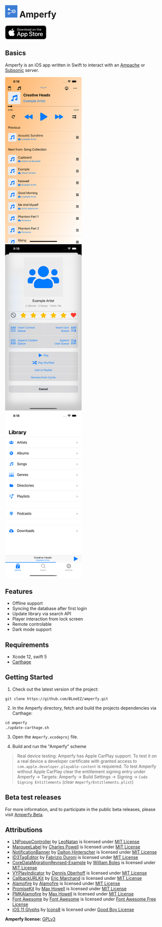 # ![Logo](https://github.com/BLeeEZ/amperfy/blob/master/AmperfyKit/Assets/Assets.xcassets/AppIcon.appiconset/Icon-40.png) Amperfy

<a href="https://apps.apple.com/app/amperfy-music/id1530145038#?platform=iphone"><img src=".github/AppStore/Download_on_the_App_Store_Badge_US-UK_RGB_blk_092917.svg" height="45" /></a>

## Basics

Amperfy is an iOS app written in Swift to interact with an [Ampache](http://ampache.github.io) or [Subsonic](http://www.subsonic.org) server.

<img src=".github/Screenshots/Player.jpg" width="250" alt="Screenshot of the Amperfy player" /> &nbsp;
<img src=".github/Screenshots/ArtistDetail.png" width="250" alt="Screenshot of the Amperfy artist detail view" /> &nbsp;
<img src=".github/Screenshots/Library.png" width="250" alt="Screenshot of the Amperfy library view" />

## Features

- Offline support
- Syncing the database after first login
- Update library via search API
- Player interaction from lock screen
- Remote controlable
- Dark mode support

## Requirements

* Xcode 12, swift 5
* [Carthage](https://github.com/Carthage/Carthage)

## Getting Started

1. Check out the latest version of the project:
  ```
  git clone https://github.com/BLeeEZ/amperfy.git
  ```

2. In the Amperfy directory, fetch and build the projects dependencies via Carthage:
  ```
  cd amperfy
  ./update-carthage.sh
  ```

3. Open the `Amperfy.xcodeproj` file.

4. Build and run the "Amperfy" scheme

  >Real device testing: Amperfy has Apple CarPlay support. To test it on a real device a developer certificate with granted access to `com.apple.developer.playable-content` is requiered. To test Amperfy without Apple CarPlay clear the entitlement signing entry under Amperfy -> Targets: Amperfy -> Build Settings -> Signing -> `Code Signing Entitlements` (clear `Amperfy/Entitlements.plist`)

## Beta test releases

For more information, and to participate in the public beta releases, please visit [Amperfy Beta](https://github.com/BLeeEZ/amperfy/issues/25).

## Attributions

- [LNPopupController](https://github.com/LeoNatan/LNPopupController) by [LeoNatan](https://github.com/LeoNatan) is licensed under [MIT License](https://github.com/LeoNatan/LNPopupController/blob/master/LICENSE)
- [MarqueeLabel](https://github.com/cbpowell/MarqueeLabel) by [Charles Powell](https://github.com/cbpowell) is licensed under [MIT License](https://github.com/cbpowell/MarqueeLabel/blob/master/LICENSE)
- [NotificationBanner](https://github.com/Daltron/NotificationBanner) by [Dalton Hinterscher](https://github.com/Daltron) is licensed under [MIT License](https://github.com/Daltron/NotificationBanner/blob/master/LICENSE)
- [ID3TagEditor](https://github.com/chicio/ID3TagEditor) by [Fabrizio Duroni](https://github.com/chicio) is licensed under [MIT License](https://github.com/chicio/ID3TagEditor/blob/master/LICENSE.md)
- [CoreDataMigrationRevised-Example](https://github.com/wibosco/CoreDataMigrationRevised-Example) by [William Boles](https://github.com/wibosco) is licensed under [MIT License](https://github.com/wibosco/CoreDataMigrationRevised-Example/blob/master/LICENSE)
- [VYPlayIndicator](https://github.com/obrhoff/VYPlayIndicator) by [Dennis Oberhoff](https://github.com/obrhoff) is licensed under [MIT License](https://github.com/obrhoff/VYPlayIndicator/blob/master/LICENSE)
- [CallbackURLKit](https://github.com/phimage/CallbackURLKit) by [Eric Marchand](https://github.com/phimage) is licensed under [MIT License](https://github.com/phimage/CallbackURLKit/blob/master/LICENSE)
- [Alamofire](https://github.com/Alamofire/Alamofire) by [Alamofire](https://github.com/Alamofire) is licensed under [MIT License](hhttps://github.com/Alamofire/Alamofire/blob/master/LICENSE)
- [PromiseKit](https://github.com/mxcl/PromiseKit) by [Max Howell](https://github.com/mxcl) is licensed under [MIT License](https://github.com/mxcl/PromiseKit/blob/master/LICENSE)
- [PMKAlamofire](https://github.com/PromiseKit/PMKAlamofire) by [Max Howell](https://github.com/mxcl) is licensed under [MIT License](https://github.com/PromiseKit/PMKAlamofire/blob/master/LICENSE)
- [Font Awesome](https://fontawesome.com/) by [Font Awesome](https://fontawesome.com/) is licensed under [Font Awesome Free License](https://github.com/FortAwesome/Font-Awesome/blob/master/LICENSE.txt)
- [iOS 11 Glyphs](https://icons8.com/ios) by [Icons8](https://icons8.com) is licensed under [Good Boy License](https://icons8.com/good-boy-license/)

**Amperfy license:** [GPLv3](https://github.com/BLeeEZ/Amperfy/blob/master/LICENSE)

